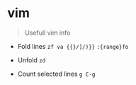 # vim

> Usefull vim info

- Fold lines
`zf va {{}/]/)}}`
`:{range}fo`

- Unfold
`zd`

- Count selected lines
`g C-g`

